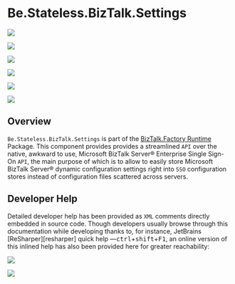 ﻿# Be.Stateless.BizTalk.Settings

<div class="badges">
<div>

[![][github.badge]][github]

[![][release.badge]][release]

</div>
<div>

[![][pipeline.ci.badge]][pipeline.ci]

[![][pipeline.mr.badge]][pipeline.mr]

</div>
<div>

[![][nuget.badge]][nuget]

[![][nuget.unit.badge]][nuget.unit]

</div>
</div>

## Overview

`Be.Stateless.BizTalk.Settings` is part of the [BizTalk.Factory Runtime](./../Factory/Runtime/README.md) Package. This component provides provides a streamlined `API` over the native, awkward to use, Microsoft BizTalk Server® Enterprise Single Sign-On `API`, the main purpose of which is to allow to easily store Microsoft BizTalk Server® dynamic configuration settings right into `SSO` configuration stores instead of configuration files scattered across servers.

## Developer Help

Detailed developer help has been provided as `XML` comments directly embedded in source code. Though developers usually browse through this documentation while developing thanks to, for instance, JetBrains [ReSharper][resharper] quick help &mdash;<kbd>ctrl</kbd>+<kbd>shift</kbd>+<kbd>F1</kbd>, an online version of this inlined help has also been provided here for greater reachability:

[![][help.badge]][help]

[![][help.unit.badge]][help.unit]

<!-- links -->

[doc.main]: https://www.stateless.be/ "BizTalk.Factory SDK"
[doc.main.badge]: https://img.shields.io/static/v1?label=BizTalk.Factory%20SDK&message=User's%20Guide&color=8CA1AF&logo=readthedocs
[doc.this]: https://www.stateless.be/BizTalk/Settings "Be.Stateless.BizTalk.Settings"
[doc.this.badge]: https://img.shields.io/static/v1?label=Be.Stateless.BizTalk.Settings&message=User's%20Guide&color=8CA1AF&logo=readthedocs
[help]: https://github.com/icraftsoftware/biztalk.factory.github.io/blob/master/Help/BizTalk/Settings/README.md "Be.Stateless.BizTalk.Settings Developer Help"
[help.badge]: https://img.shields.io/static/v1?label=Be.Stateless.BizTalk.Settings&message=Developer%20Help&color=8CA1AF&logo=microsoftacademic
[help.unit]: https://github.com/icraftsoftware/biztalk.factory.github.io/blob/master/Help/BizTalk/Settings/Unit/README.md "Be.Stateless.BizTalk.Settings.Unit Developer Help"
[help.unit.badge]: https://img.shields.io/static/v1?label=Be.Stateless.BizTalk.Settings.Unit&message=Developer%20Help&color=8CA1AF&logo=microsoftacademic
[github]: https://github.com/icraftsoftware/Be.Stateless.BizTalk.Settings "Be.Stateless.BizTalk.Settings GitHub Repository"
[github.badge]: https://img.shields.io/static/v1?label=Repository&message=Be.Stateless.BizTalk.Settings&logo=github
[nuget]: https://www.nuget.org/packages/Be.Stateless.BizTalk.Settings "Be.Stateless.BizTalk.Settings NuGet Package"
[nuget.badge]: https://img.shields.io/nuget/v/Be.Stateless.BizTalk.Settings.svg?label=Be.Stateless.BizTalk.Settings&style=flat&logo=nuget
[nuget.unit]: https://www.nuget.org/packages/Be.Stateless.BizTalk.Settings.Unit "Be.Stateless.BizTalk.Settings.Unit NuGet Package"
[nuget.unit.badge]: https://img.shields.io/nuget/v/Be.Stateless.BizTalk.Settings.Unit.svg?label=Be.Stateless.BizTalk.Settings.Unit&style=flat&logo=nuget
[pipeline.ci]: https://dev.azure.com/icraftsoftware/be.stateless/_build/latest?definitionId=19&branchName=master "Azure DevOps Continuous Integration Build Pipeline"
[pipeline.ci.badge]: https://dev.azure.com/icraftsoftware/be.stateless/_apis/build/status/Be.Stateless.BizTalk.Settings%20Continuous%20Integration?branchName=master&label=Continuous%20Integration%20Build
[pipeline.mr]: https://dev.azure.com/icraftsoftware/be.stateless/_build/latest?definitionId=20&branchName=master "Azure DevOps Release Build Pipeline"
[pipeline.mr.badge]: https://dev.azure.com/icraftsoftware/be.stateless/_apis/build/status/Be.Stateless.BizTalk.Settings%20Manual%20Release?branchName=master&label=Manual%20Release%20Build
[release]: https://github.com/icraftsoftware/Be.Stateless.BizTalk.Settings/releases/latest "Be.Stateless.BizTalk.Settings Release"
[release.badge]: https://img.shields.io/github/v/release/icraftsoftware/Be.Stateless.BizTalk.Settings?label=Release&logo=github
